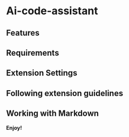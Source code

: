 # Ai-code-assistant

## Features



## Requirements



## Extension Settings




## Following extension guidelines



## Working with Markdown


**Enjoy!**
